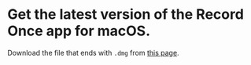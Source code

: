 # Get the latest version of the Record Once app for macOS.

Download the file that ends with `.dmg` from [this page](https://github.com/recordonce/app/releases/latest).

